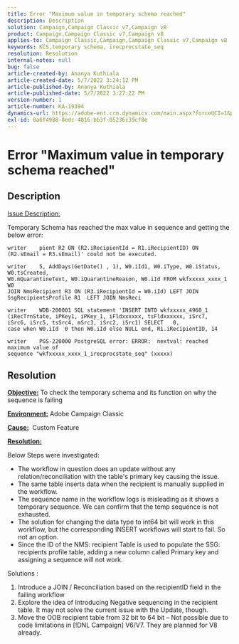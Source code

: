 ```yaml
---
title: Error "Maximum value in temporary schema reached"
description: Description
solution: Campaign,Campaign Classic v7,Campaign v8
product: Campaign,Campaign Classic v7,Campaign v8
applies-to: Campaign Classic,Campaign,Campaign Classic v7,Campaign v8
keywords: KCS,temporary schema, irecprocstate_seq
resolution: Resolution
internal-notes: null
bug: false
article-created-by: Ananya Kuthiala
article-created-date: 5/7/2022 3:24:12 PM
article-published-by: Ananya Kuthiala
article-published-date: 5/7/2022 3:27:22 PM
version-number: 1
article-number: KA-19394
dynamics-url: https://adobe-ent.crm.dynamics.com/main.aspx?forceUCI=1&pagetype=entityrecord&etn=knowledgearticle&id=f17f99ba-19ce-ec11-a7b5-0022480a8e40
exl-id: 0a6f4988-8edc-4816-bb3f-05236c39cf8e
---
```

# Error "Maximum value in temporary schema reached"

## Description


<u>Issue Description:</u>

Temporary Schema has reached the max value in sequence and getting the below error:

```
writer    pient R2 ON (R2.iRecipientId = R1.iRecipientID) ON (R2.sEmail = R3.sEmail)' could not be executed.

writer    5, AddDays(GetDate() , 1), W0.iId1, W0.iType, W0.iStatus, W0.tsCreated, 
W0.mQuarantineText, W0.iQuarantineReason, W0.iId FROM wkfxxxxx_xxxx_1 W0  
JOIN NmsRecipient R3 ON (R3.iRecipientId = W0.iId) LEFT JOIN SsgRecipientsProfile R1  LEFT JOIN NmsReci

writer    WDB-200001 SQL statement 'INSERT INTO wkfxxxxx_4968_1 
(iRecTrnState, iPKey1, iPKey_1, iFldxxxxxx, tsFldxxxxxx, iSrc7, 
iSrc6, iSrc5, tsSrc4, mSrc3, iSrc2, iSrc1) SELECT   0, 
case when W0.iId  0 then W0.iId else NULL end, R1.iRecipientID, 14

writer    PGS-220000 PostgreSQL error: ERROR:  nextval: reached maximum value of 
sequence "wkfxxxxx_xxxx_1_irecprocstate_seq" (xxxxx)
```

## Resolution


<b><u>Objective:</u></b> To check the temporary schema and its function on why the sequence is failing

<b><u>Environment:</u></b> Adobe Campaign Classic

<b><u>Cause:</u></b>  Custom Feature

<b><u>Resolution:</u></b>

Below Steps were investigated:

- The workflow in question does an update without any relation/reconciliation with the table's primary key causing the issue.
- The same table inserts data when the recipient is manually supplied in the workflow.
- The sequence name in the workflow logs is misleading as it shows a temporary sequence. We can confirm that the temp sequence is not exhausted.
- The solution for changing the data type to int64 bit will work in this workflow, but the corresponding INSERT workflows will start to fail. So not an option.
- Since the ID of the NMS: recipient Table is used to populate the SSG: recipients profile table, adding a new column called Primary key and assigning a sequence will not work.


Solutions :

1. Introduce a JOIN / Reconciliation based on the recipientID field in the failing workflow
2. Explore the idea of Introducing Negative sequencing in the recipient table. It may not solve the current issue with the Update, though.
3. Move the OOB recipient table from 32 bit to 64 bit – Not possible due to code limitations in [!DNL Campaign] V6/V7. They are planned for V8 already.
